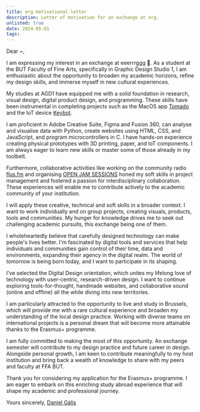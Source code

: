 ```yaml
---
title: erg motivational letter
description: Letter of motivation for an exchange at erg.
unlisted: true
date: 2024-05-01
tags:
---
```


Dear ~,

I am expressing my interest in an exchange at eeerrrggg 🤮. As a student at the BUT Faculty of Fine Arts, specifically in Graphic Design Studio 1, I am enthusiastic about the opportunity to broaden my academic horizons, refine my design skills, and immerse myself in new cultural experiences.

My studies at AGD1 have equipped me with a solid foundation in research, visual design, digital product design, and programming. These skills have been instrumental in completing projects such as the MacOS app [Tomado](/projects/tomado) and the IoT device [Keybot](/projects/keybot).

I am proficient in Adobe Creative Suite, Figma and Fusion 360, can analyse and visualise data with Python, create websites using HTML, CSS, and JavaScript, and program microcontrollers in C. I have hands-on experience creating physical prototypes with 3D printing, paper, and IoT components. I am always eager to learn new skills or master some of those already in my toolbelt.

Furthermore, collaborative activities like working on the community radio [flus.fm](/projects/flus) and organising [OPEN JAM SESSIONS](https://purefucking.fun/pages/ojs.html) honed my soft skills in project management and fostered a passion for interdisciplinary collaboration. These experiences will enable me to contribute actively to the academic community of your institution.

I will apply these creative, technical and soft skills in a broader context. I want to work individually and on group projects, creating visuals, products, tools and communities. My hunger for knowledge drives me to seek out challenging academic pursuits, this exchange being one of them.

I wholeheartedly believe that carefully designed technology can make people's lives better. I'm fascinated by digital tools and services that help individuals and communities gain control of their time, data and environments, expanding their agency in the digital realm. The world of tomorrow is being born today, and I want to participate in its shaping.

I’ve selected the Digital Design orientation, which unites my lifelong love of technology with user-centric, research-driven design. I want to continue exploring tools-for-thought, handmade websites, and collaborative sound (online and offline) all the while diving into new territories.

I am particularly attracted to the opportunity to live and study in Brussels, which will provide me with a rare cultural experience and broaden my understanding of the local design practice. Working with diverse teams on international projects is a personal dream that will become more attainable thanks to the Erasmus+ programme.

I am fully committed to making the most of this opportunity. An exchange semester will contribute to my design practice and future career in design. Alongside personal growth, I am keen to contribute meaningfully to my host institution and bring back a wealth of knowledge to share with my peers and faculty at FFA BUT.

Thank you for considering my application for the Erasmus+ programme. I am eager to embark on this enriching study abroad experience that will shape my academic and professional journey.

Yours sincerely, [Daniel Gális](/)

